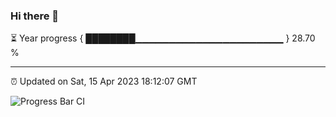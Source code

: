 ### Hi there 👋

⏳ Year progress { ████████▁▁▁▁▁▁▁▁▁▁▁▁▁▁▁▁▁▁▁▁▁▁ } 28.70 %

---

⏰ Updated on Sat, 15 Apr 2023 18:12:07 GMT

![Progress Bar CI](https://github.com/liununu/liununu/workflows/Progress%20Bar%20CI/badge.svg)
